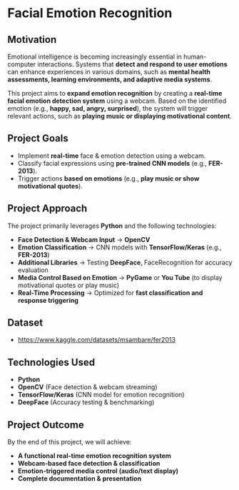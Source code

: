 # Facial Emotion Recognition

## Motivation
Emotional intelligence is becoming increasingly essential in human-computer interactions. Systems that **detect and respond to user emotions** can enhance experiences in various domains, such as **mental health assessments, learning environments, and adaptive media systems**. 

This project aims to **expand emotion recognition** by creating a **real-time facial emotion detection system** using a webcam. Based on the identified emotion (e.g., **happy, sad, angry, surprised**), the system will trigger relevant actions, such as **playing music or displaying motivational content**.

##  Project Goals
- Implement **real-time** face & emotion detection using a webcam.
- Classify facial expressions using **pre-trained CNN models** (e.g., **FER-2013**).
- Trigger actions **based on emotions** (e.g., **play music or show motivational quotes**).

## Project Approach
The project primarily leverages **Python** and the following technologies:
- **Face Detection & Webcam Input** → **OpenCV**
- **Emotion Classification** → CNN models with **TensorFlow/Keras** (e.g., **FER-2013**)
- **Additional Libraries** → Testing **DeepFace**, FaceRecognition for accuracy evaluation
- **Media Control Based on Emotion** → **PyGame** or **You Tube** (to display motivational quotes or play music)
- **Real-Time Processing** → Optimized for **fast classification and response triggering**
## Dataset
- https://www.kaggle.com/datasets/msambare/fer2013
## Technologies Used
-  **Python**
-  **OpenCV** (Face detection & webcam streaming)
-  **TensorFlow/Keras** (CNN model for emotion recognition)
-  **DeepFace** (Accuracy testing & benchmarking)

##  Project Outcome
By the end of this project, we will achieve:
- **A functional real-time emotion recognition system**  
- **Webcam-based face detection & classification**  
- **Emotion-triggered media control (audio/text display)**  
- **Complete documentation & presentation**  

